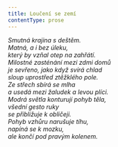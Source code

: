 ```yaml
---
title: Loučení se zemí
contentType: prose
---
```


<section>

_Smutná krajina s deštěm.  
Matná, a i bez úleku,  
který by vzňal otep na zahřátí.  
Milostné zasténání mezi zdmi domů  
je sevřeno, jako když svírá chlad  
sloup uprostřed ztěžklého pole.  
Ze střech sbírá se mlha  
a usedá mezi žaludek a levou plíci.  
Modrá světla konturují pohyb těla,  
všední gesto ruky  
se přibližuje k obličeji.  
Pohyb vzhůru narušuje tíhu,  
napíná se k mozku,  
ale končí pod pravým kolenem._

</section>
